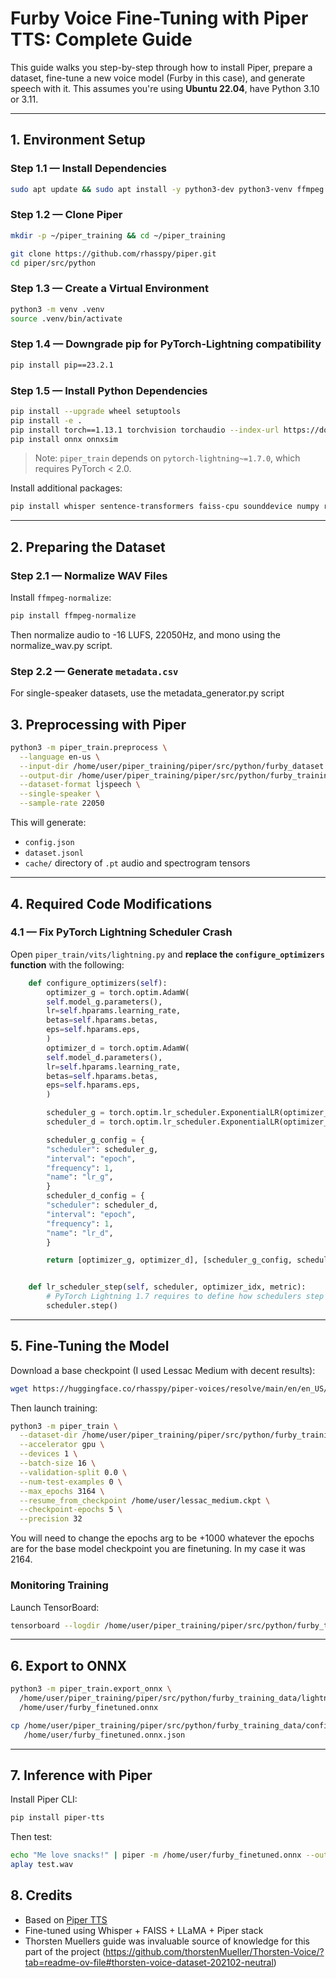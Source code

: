 # Furby Voice Fine-Tuning with Piper TTS: Complete Guide

This guide walks you step-by-step through how to install Piper, prepare a dataset, fine-tune a new voice model (Furby in this case), and generate speech with it. This assumes you're using **Ubuntu 22.04**, have Python 3.10 or 3.11.

---

## 1. Environment Setup

### Step 1.1 — Install Dependencies
```bash
sudo apt update && sudo apt install -y python3-dev python3-venv ffmpeg espeak-ng aplay
```

### Step 1.2 — Clone Piper
```bash
mkdir -p ~/piper_training && cd ~/piper_training

git clone https://github.com/rhasspy/piper.git
cd piper/src/python
```

### Step 1.3 — Create a Virtual Environment
```bash
python3 -m venv .venv
source .venv/bin/activate
```

### Step 1.4 — Downgrade pip for PyTorch-Lightning compatibility
```bash
pip install pip==23.2.1
```

### Step 1.5 — Install Python Dependencies
```bash
pip install --upgrade wheel setuptools
pip install -e .
pip install torch==1.13.1 torchvision torchaudio --index-url https://download.pytorch.org/whl/cu117
pip install onnx onnxsim
```

> Note: `piper_train` depends on `pytorch-lightning~=1.7.0`, which requires PyTorch < 2.0.

Install additional packages:
```bash
pip install whisper sentence-transformers faiss-cpu sounddevice numpy requests
```

---

## 2. Preparing the Dataset

### Step 2.1 — Normalize WAV Files

Install `ffmpeg-normalize`:
```bash
pip install ffmpeg-normalize
```

Then normalize audio to -16 LUFS, 22050Hz, and mono using the normalize_wav.py script.


### Step 2.2 — Generate `metadata.csv`
For single-speaker datasets, use the metadata_generator.py script


## 3. Preprocessing with Piper

```bash
python3 -m piper_train.preprocess \
  --language en-us \
  --input-dir /home/user/piper_training/piper/src/python/furby_dataset \
  --output-dir /home/user/piper_training/piper/src/python/furby_training_data \
  --dataset-format ljspeech \
  --single-speaker \
  --sample-rate 22050
```

This will generate:
- `config.json`
- `dataset.jsonl`
- `cache/` directory of `.pt` audio and spectrogram tensors

---

## 4. Required Code Modifications

### 4.1 — Fix PyTorch Lightning Scheduler Crash

Open `piper_train/vits/lightning.py` and **replace the `configure_optimizers` function** with the following:

```python
    def configure_optimizers(self):
        optimizer_g = torch.optim.AdamW(
        self.model_g.parameters(),
        lr=self.hparams.learning_rate,
        betas=self.hparams.betas,
        eps=self.hparams.eps,
        )
        optimizer_d = torch.optim.AdamW(
        self.model_d.parameters(),
        lr=self.hparams.learning_rate,
        betas=self.hparams.betas,
        eps=self.hparams.eps,
        )

        scheduler_g = torch.optim.lr_scheduler.ExponentialLR(optimizer_g, gamma=self.hparams.lr_decay)
        scheduler_d = torch.optim.lr_scheduler.ExponentialLR(optimizer_d, gamma=self.hparams.lr_decay)

        scheduler_g_config = {
        "scheduler": scheduler_g,
        "interval": "epoch",
        "frequency": 1,
        "name": "lr_g",
        }
        scheduler_d_config = {
        "scheduler": scheduler_d,
        "interval": "epoch",
        "frequency": 1,
        "name": "lr_d",
        }

        return [optimizer_g, optimizer_d], [scheduler_g_config, scheduler_d_config]


    def lr_scheduler_step(self, scheduler, optimizer_idx, metric):
        # PyTorch Lightning 1.7 requires to define how schedulers step
        scheduler.step()
```

---

## 5. Fine-Tuning the Model

Download a base checkpoint (I used Lessac Medium with decent results):
```bash
wget https://huggingface.co/rhasspy/piper-voices/resolve/main/en/en_US/lessac/medium/epoch%3D2164-step%3D1355540.ckpt -O lessac_medium.ckpt
```

Then launch training:
```bash
python3 -m piper_train \
  --dataset-dir /home/user/piper_training/piper/src/python/furby_training_data \
  --accelerator gpu \
  --devices 1 \
  --batch-size 16 \
  --validation-split 0.0 \
  --num-test-examples 0 \
  --max_epochs 3164 \
  --resume_from_checkpoint /home/user/lessac_medium.ckpt \
  --checkpoint-epochs 5 \
  --precision 32
```
You will need to change the epochs arg to be +1000 whatever the epochs are for the base model checkpoint you are finetuning. In my case it was 2164.

### Monitoring Training
Launch TensorBoard:
```bash
tensorboard --logdir /home/user/piper_training/piper/src/python/furby_training_data/lightning_logs
```

---

## 6. Export to ONNX

```bash
python3 -m piper_train.export_onnx \
  /home/user/piper_training/piper/src/python/furby_training_data/lightning_logs/version_*/checkpoints/epoch=xxxx-step=xxxxxxx.ckpt \
  /home/user/furby_finetuned.onnx

cp /home/user/piper_training/piper/src/python/furby_training_data/config.json \
   /home/user/furby_finetuned.onnx.json
```

---

## 7. Inference with Piper

Install Piper CLI:
```bash
pip install piper-tts
```

Then test:
```bash
echo "Me love snacks!" | piper -m /home/user/furby_finetuned.onnx --output_file test.wav
aplay test.wav
```



## 8. Credits
- Based on [Piper TTS](https://github.com/rhasspy/piper)
- Fine-tuned using Whisper + FAISS + LLaMA + Piper stack
- Thorsten Muellers guide was invaluable source of knowledge for this part of the project (https://github.com/thorstenMueller/Thorsten-Voice/?tab=readme-ov-file#thorsten-voice-dataset-202102-neutral)

